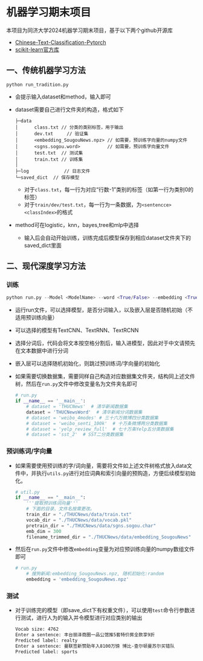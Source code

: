 # 机器学习期末项目

本项目为同济大学2024机器学习期末项目，基于以下两个github开源库

* [Chinese-Text-Classification-Pytorch](https://github.com/649453932/Chinese-Text-Classification-Pytorch)
* [scikit-learn官方库](https://github.com/scikit-learn/scikit-learn)

## 一、传统机器学习方法

```
python run_tradition.py
```

* 会提示输入dataset和method，输入即可

* dataset需要自己进行文件夹的构造，格式如下

  ```
  ├─data
  │      class.txt // 分类的类别标签，用于输出
  │      dev.txt	 // 验证集
  │      <embedding_SougouNews.npz> // 如需要，预训练字向量的numpy文件
  │      <sgns.sogou.word>          // 如需要，预训练字向量文件
  │      test.txt  // 测试集
  │      train.txt // 训练集
  │
  ├─log  			// 日志文件
  └─saved_dict	// 保存模型
  ```

  + 对于`class.txt`，每一行为对应“行数-1”类别的标签（如第一行为类别0的标签）
  + 对于`train/dev/test.txt`，每一行为一条数据，为`<sentencce> <classIndex>`的格式

* method可在logistic，knn，bayes,tree和mlp中选择
  * 输入后会自动开始训练，训练完成后模型保存到相应dataset文件夹下的saved_dict里面



## 二、现代深度学习方法

### 训练

```python
python run.py --Model <ModelName> --word <True/False> --embedding <True/False>
```

* 运行run文件，可以选择模型，是否分词输入，以及嵌入层是否随机初始（不适用预训练向量）

* 可以选择的模型有TextCNN、TextRNN、TextRCNN

* 选择分词后，代码会将文本按空格分割后，输入进模型，因此对于中文请预先在文本数据中进行分词

* 嵌入层可以选择随机初始化，则跳过预训练词/字向量的初始化

* 如果需要切换数据集，需要同样自己构造对应数据集文件夹，结构同上述文件树，然后在`run.py`文件中修改变量名为文件夹名即可

  ```python
  # run.py
  if __name__ == '__main__':
      # dataset = 'THUCNews'  # 清华新闻数据集
      dataset = 'THUCNewsWord'  # 清华新闻分词数据集
      # dataset = 'weibo_4modes' # 三十六万微博四分类数据集
      # dataset = 'weibo_senti_100k'  # 十万条微博两分类数据集
      # dataset = 'yelp_review_full'  # 七十万条Yelp五分类数据集
      # dataset = 'sst_2'  # SST二分类数据集
  
  
  ```

  

### 预训练词/字向量

* 如果需要使用预训练的字/词向量，需要将文件如上述文件树格式放入data文件中，并执行`utils.py`进行对应词典和索引向量的预购造，方便后续模型初始化。

  ```python
  # util.py
  if __name__ == "__main__":
      '''提取预训练词向量'''
      # 下面的目录、文件名按需更改。
      train_dir = "./THUCNews/data/train.txt"
      vocab_dir = "./THUCNews/data/vocab.pkl"
      pretrain_dir = "./THUCNews/data/sgns.sogou.char"
      emb_dim = 300
      filename_trimmed_dir = "./THUCNews/data/embedding_SougouNews"
  ```

  

* 然后在`run.py`文件中修改`embedding`变量为对应预训练向量的numpy数组文件即可

  ```python
  # run.py    
      # 搜狗新闻:embedding_SougouNews.npz, 随机初始化:random
      embedding = 'embedding_SougouNews.npz'
  ```

  

### 测试

* 对于训练完的模型（即save_dict下有权重文件），可以使用`test`命令行参数进行测试，进行人为的输入并令模型进行对应类别的输出

  ```cmd
  Vocab size: 4762
  Enter a sentence: 丰台丽泽商圈一品公馆推5套特价房全款享9折
  Predicted label: realty
  Enter a sentence: 曼联签新赞助年入8100万镑 博比-查尔顿曼苏尔买错队
  Predicted label: sports
  ```

  







